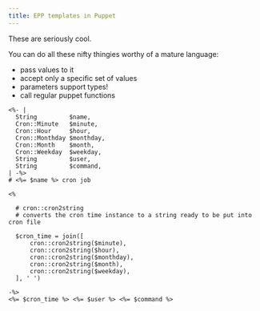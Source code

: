 ```yaml
---
title: EPP templates in Puppet
---
```


These are seriously cool.

You can do all these nifty thingies worthy of a mature language:
* pass values to it
* accept only a specific set of values
* parameters support types!
* call regular puppet functions

```puppet
<%- |
  String         $name,
  Cron::Minute   $minute,
  Cron::Hour     $hour,
  Cron::Monthday $monthday,
  Cron::Month    $month,
  Cron::Weekday  $weekday,
  String         $user,
  String         $command,
| -%>
# <%= $name %> cron job

<%

  # cron::cron2string
  # converts the cron time instance to a string ready to be put into cron file

  $cron_time = join([
      cron::cron2string($minute),
      cron::cron2string($hour),
      cron::cron2string($monthday),
      cron::cron2string($month),
      cron::cron2string($weekday),
  ], ' ')

-%>
<%= $cron_time %> <%= $user %> <%= $command %>
```
